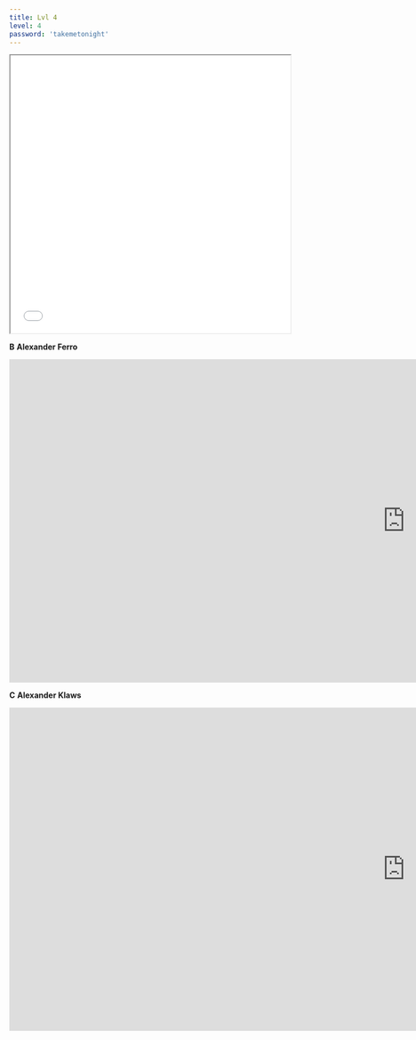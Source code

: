 ```yaml
---
title: Lvl 4
level: 4
password: 'takemetonight'
---
```

<iframe src='/Level4.png' width='100%' height='500px'>

**A**
**Alexander Marcus**
<iframe width="1424" height="582" src="https://www.youtube.com/embed/DHHAR1S_eKA" title="YouTube video player" frameborder="0" allow="accelerometer; autoplay; clipboard-write; encrypted-media; gyroscope; picture-in-picture" allowfullscreen></iframe>

**B**
**Alexander Ferro**
<iframe width="1424" height="582" src="https://www.youtube.com/embed/BAEid5SlPC0" title="YouTube video player" frameborder="0" allow="accelerometer; autoplay; clipboard-write; encrypted-media; gyroscope; picture-in-picture" allowfullscreen></iframe>

**C**
**Alexander Klaws**
<iframe width="1424" height="582" src="https://www.youtube.com/embed/DmgDOFtzRFA" title="YouTube video player" frameborder="0" allow="accelerometer; autoplay; clipboard-write; encrypted-media; gyroscope; picture-in-picture" allowfullscreen></iframe>
